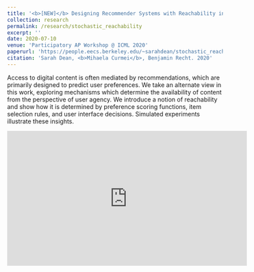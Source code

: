 ```yaml
---
title: '<b>[NEW]</b> Designing Recommender Systems with Reachability in Mind'
collection: research
permalink: /research/stochastic_reachability
excerpt: ''
date: 2020-07-10
venue: 'Participatory AP Workshop @ ICML 2020'
paperurl: 'https://people.eecs.berkeley.edu/~sarahdean/stochastic_reachability.pdf'
citation: 'Sarah Dean, <b>Mihaela Curmei</b>, Benjamin Recht. 2020'
---
```


Access to digital content is often mediated by recommendations, which are primarily designed to
predict user preferences. We take an alternate
view in this work, exploring mechanisms which
determine the availability of content from the perspective of user agency. We introduce a notion
of reachability and show how it is determined by
preference scoring functions, item selection rules,
and user interface decisions. Simulated experiments illustrate these insights.

<iframe width="560" height="315" src="https://www.youtube.com/embed/HvtzvRW5fT8" frameborder="0" allow="accelerometer; autoplay; encrypted-media; gyroscope; picture-in-picture" allowfullscreen></iframe>